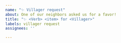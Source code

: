 ```yaml
---
name: "✨ Villager request"
about: One of our neighbors asked us for a favor!
title: "✨ <Verb> <item> for <Villager>"
labels: villager request
assignees: ''

---
```

